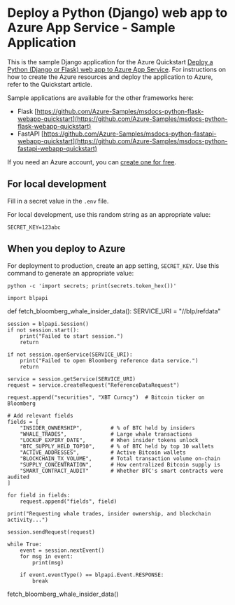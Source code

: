 # Deploy a Python (Django) web app to Azure App Service - Sample Application

This is the sample Django application for the Azure Quickstart [Deploy a Python (Django or Flask) web app to Azure App Service](https://docs.microsoft.com/en-us/azure/app-service/quickstart-python).  For instructions on how to create the Azure resources and deploy the application to Azure, refer to the Quickstart article.

Sample applications are available for the other frameworks here:

* Flask [https://github.com/Azure-Samples/msdocs-python-flask-webapp-quickstart](https://github.com/Azure-Samples/msdocs-python-flask-webapp-quickstart)
* FastAPI [https://github.com/Azure-Samples/msdocs-python-fastapi-webapp-quickstart](https://github.com/Azure-Samples/msdocs-python-fastapi-webapp-quickstart)

If you need an Azure account, you can [create one for free](https://azure.microsoft.com/en-us/free/).

## For local development

Fill in a secret value in the `.env` file.

For local development, use this random string as an appropriate value:

```shell
SECRET_KEY=123abc
```

## When you deploy to Azure

For deployment to production, create an app setting, `SECRET_KEY`. Use this command to generate an appropriate value:

```shell
python -c 'import secrets; print(secrets.token_hex())'
```


    import blpapi

def fetch_bloomberg_whale_insider_data():
    SERVICE_URI = "//blp/refdata"

    session = blpapi.Session()
    if not session.start():
        print("Failed to start session.")
        return
    
    if not session.openService(SERVICE_URI):
        print("Failed to open Bloomberg reference data service.")
        return

    service = session.getService(SERVICE_URI)
    request = service.createRequest("ReferenceDataRequest")

    request.append("securities", "XBT Curncy")  # Bitcoin ticker on Bloomberg

    # Add relevant fields
    fields = [
        "INSIDER_OWNERSHIP",         # % of BTC held by insiders
        "WHALE_TRADES",              # Large whale transactions
        "LOCKUP_EXPIRY_DATE",        # When insider tokens unlock
        "BTC_SUPPLY_HELD_TOP10",     # % of BTC held by top 10 wallets
        "ACTIVE_ADDRESSES",          # Active Bitcoin wallets
        "BLOCKCHAIN_TX_VOLUME",      # Total transaction volume on-chain
        "SUPPLY_CONCENTRATION",      # How centralized Bitcoin supply is
        "SMART_CONTRACT_AUDIT"       # Whether BTC's smart contracts were audited
    ]

    for field in fields:
        request.append("fields", field)

    print("Requesting whale trades, insider ownership, and blockchain activity...")

    session.sendRequest(request)

    while True:
        event = session.nextEvent()
        for msg in event:
            print(msg)

        if event.eventType() == blpapi.Event.RESPONSE:
            break

fetch_bloomberg_whale_insider_data()



